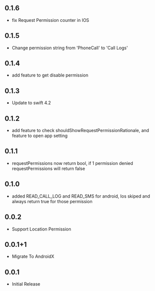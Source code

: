 ## 0.1.6

* fix Request Permission counter in IOS

## 0.1.5

* Change permission string from 'PhoneCall' to 'Call Logs'

## 0.1.4

* add feature to get disable permission

## 0.1.3

* Update to swift 4.2

## 0.1.2

* add feature to check shouldShowRequestPermissionRationale, and feature to open app setting

## 0.1.1

* requestPermissions now return bool, if 1 permission denied requestPermissions will return false

## 0.1.0

* added READ_CALL_LOG and READ_SMS for android, Ios skiped and always return true for those permission

## 0.0.2

* Support Location Permission

## 0.0.1+1

* Migrate To AndroidX

## 0.0.1

* Initial Release
